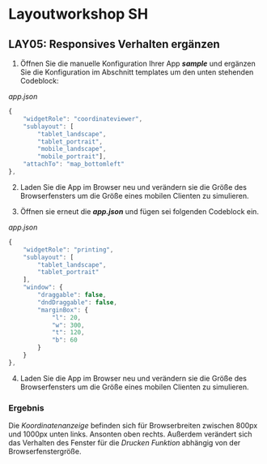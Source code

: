 # Layoutworkshop SH

## LAY05: Responsives Verhalten ergänzen

1. Öffnen Sie die manuelle Konfiguration Ihrer App ***sample*** und ergänzen Sie die Konfiguration im Abschnitt templates um den unten stehenden Codeblock:

*app.json*
```javascript
{
    "widgetRole": "coordinateviewer",
    "sublayout": [
        "tablet_landscape",
        "tablet_portrait",
        "mobile_landscape",
        "mobile_portrait"],
    "attachTo": "map_bottomleft"
},
```

2. Laden Sie die App im Browser neu und verändern sie die Größe des Browserfensters um die Größe eines mobilen Clienten zu simulieren.

3. Öffnen sie erneut die ***app.json*** und fügen sei folgenden Codeblock ein.

*app.json*
```javascript
{
    "widgetRole": "printing",
    "sublayout": [
        "tablet_landscape",
        "tablet_portrait"
    ],
    "window": {
        "draggable": false,
        "dndDraggable": false,
        "marginBox": {
            "l": 20,
            "w": 300,
            "t": 120,
            "b": 60
        }
    }
},
```
4. Laden Sie die App im Browser neu und verändern sie die Größe des Browserfensters um die Größe eines mobilen Clienten zu simulieren.

### Ergebnis
Die *Koordinatenanzeige* befinden sich für Browserbreiten zwischen 800px und 1000px unten links. Ansonten oben rechts. Außerdem verändert sich das Verhalten des Fenster für die *Drucken Funktion* abhängig von der Browserfenstergröße.


